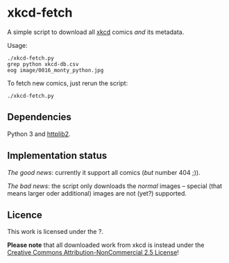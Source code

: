 
# xkcd-fetch
A simple script to download all [xkcd](https://www.xkcd.com/) comics *and* its metadata.

Usage:

	./xkcd-fetch.py
	grep python xkcd-db.csv
	eog image/0016_monty_python.jpg

To fetch new comics, just rerun the script:

	./xkcd-fetch.py

## Dependencies
Python 3 and [httplib2](https://code.google.com/p/httplib2/).

## Implementation status
*The good news*: currently it support all comics (*but* number 404 ;)).

*The bad news*: the script only downloads the *normal* images – special (that means larger oder additional) images are not (yet?) supported.

## Licence

This work is licensed under the ?.

**Please note** that all downloaded work from xkcd is instead under the [Creative Commons Attribution-NonCommercial 2.5 License](http://creativecommons.org/licenses/by-nc/2.5/)!

